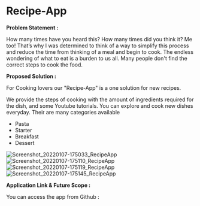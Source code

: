 # Recipe-App

**Problem Statement** **:**

How many times have you heard this? How many times did you think it? Me too! That’s why I was determined to think of a way to simplify this process and reduce the time from thinking of a meal and begin to cook. The endless wondering of what to eat is a burden to us all. 
Many people don't find the correct steps to cook the food.


**Proposed Solution :**

For Cooking lovers our "Recipe-App" is a one solution for new recipes.

We provide the steps of cooking with the amount of ingredients required for the dish, and some Youtube tutorials.
You can explore and cook new dishes everyday.
Their are many categories available
- Pasta
- Starter
- Breakfast 
- Dessert

![Screenshot_20220107-175033_RecipeApp](https://user-images.githubusercontent.com/81630584/148543926-cba38aa5-d6bc-4518-b2ad-97aab683d64f.jpg)
![Screenshot_20220107-175110_RecipeApp](https://user-images.githubusercontent.com/81630584/148543939-e1b11a17-29ba-4035-96bc-68f5ac2cd411.jpg)
![Screenshot_20220107-175119_RecipeApp](https://user-images.githubusercontent.com/81630584/148543952-9b5bef78-d5bb-4f53-9e1a-3f675850591f.jpg)
![Screenshot_20220107-175145_RecipeApp](https://user-images.githubusercontent.com/81630584/148543967-01362929-4e4b-4d8d-a11b-a650e4cbd87d.jpg)


**Application Link & Future Scope :**

You can access the app from Github : 
